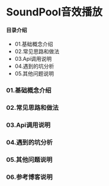 # SoundPool音效播放
#### 目录介绍
- 01.基础概念介绍
- 02.常见思路和做法
- 03.Api调用说明
- 04.遇到的坑分析
- 05.其他问题说明



### 01.基础概念介绍



### 02.常见思路和做法



### 03.Api调用说明




### 04.遇到的坑分析




### 05.其他问题说明



### 06.参考博客说明




